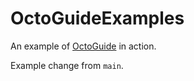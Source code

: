 # OctoGuideExamples

An example of [OctoGuide](https://octo.guide) in action.

Example change from `main`.
